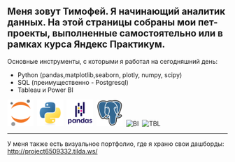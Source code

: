 Меня зовут Тимофей. Я начинающий аналитик данных. На этой страницы собраны мои пет-проекты, выполненные самостоятельно или в рамках курса Яндекс Практикум.
---

Основные инструменты, с которыми я работал на сегодняшний день:

- Python (pandas,matplotlib,seaborn, plotly, numpy, scipy)
- SQL (преимущественно - Postgresql)
- Tableau и Power BI 

<div>
  <img src="https://raw.githubusercontent.com/devicons/devicon/1119b9f84c0290e0f0b38982099a2bd027a48bf1/icons/jupyter/jupyter-original.svg" title="JN" alt="JN" width="60" height="60"/>&nbsp;
    <img src="https://raw.githubusercontent.com/devicons/devicon/1119b9f84c0290e0f0b38982099a2bd027a48bf1/icons/python/python-original.svg" title="PD" alt="PD" width="60" height="60"/>&nbsp;
  <img src="https://raw.githubusercontent.com/devicons/devicon/1119b9f84c0290e0f0b38982099a2bd027a48bf1/icons/pandas/pandas-original-wordmark.svg" title="PD" alt="PD" width="60" height="60"/>&nbsp; 
  <img src="https://raw.githubusercontent.com/devicons/devicon/1119b9f84c0290e0f0b38982099a2bd027a48bf1/icons/postgresql/postgresql-original.svg" title="PGS" alt="PGS" width="60" height="60"/>&nbsp;
    <img src="https://upload.wikimedia.org/wikipedia/commons/thumb/c/cf/New_Power_BI_Logo.svg/630px-New_Power_BI_Logo.svg.png" title="BI" alt="BI" width="60" height="60"/>&nbsp;
  <img src="https://www.lib.washington.edu/dataservices/images/Tableau_Software_logo.png/image" title="TBL" alt="TBL" width="60" height="60"/>&nbsp;  
</div>

---

У меня также есть визуальное портфолио, где я храню свои дашборды: <a href="http://project6509332.tilda.ws/">http://project6509332.tilda.ws/</a>


